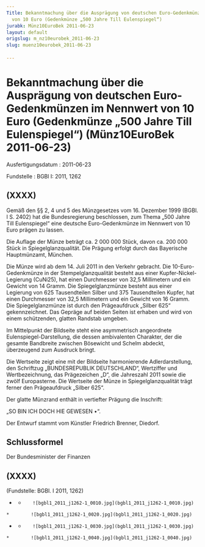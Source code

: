 ```yaml
---
Title: Bekanntmachung über die Ausprägung von deutschen Euro-Gedenkmünzen im Nennwert
  von 10 Euro (Gedenkmünze „500 Jahre Till Eulenspiegel“)
jurabk: Münz10EuroBek 2011-06-23
layout: default
origslug: m_nz10eurobek_2011-06-23
slug: muenz10eurobek_2011-06-23

---
```


# Bekanntmachung über die Ausprägung von deutschen Euro-Gedenkmünzen im Nennwert von 10 Euro (Gedenkmünze „500 Jahre Till Eulenspiegel“) (Münz10EuroBek 2011-06-23)

Ausfertigungsdatum
:   2011-06-23

Fundstelle
:   BGBl I: 2011, 1262


## (XXXX)

Gemäß den §§ 2, 4 und 5 des Münzgesetzes vom 16. Dezember 1999 (BGBl. I S. 2402) hat die Bundesregierung beschlossen, zum Thema „500 Jahre Till Eulenspiegel“ eine deutsche Euro-Gedenkmünze im Nennwert von 10 Euro prägen zu lassen.

Die Auflage der Münze beträgt ca. 2 000 000 Stück, davon ca. 200 000 Stück in Spiegelglanzqualität. Die Prägung erfolgt durch das Bayerische Hauptmünzamt, München.

Die Münze wird ab dem 14. Juli 2011 in den Verkehr gebracht. Die 10-Euro-Gedenkmünze in der Stempelglanzqualität besteht aus einer Kupfer-Nickel-Legierung (CuNi25), hat einen Durchmesser von 32,5 Millimetern und ein Gewicht von 14 Gramm. Die Spiegelglanzmünze besteht aus einer Legierung von 625 Tausendteilen Silber und 375 Tausendteilen Kupfer, hat einen Durchmesser von 32,5 Millimetern und ein Gewicht von 16 Gramm. Die Spiegelglanzmünze ist durch den Prägeaufdruck „Silber 625“ gekennzeichnet. Das Gepräge auf beiden Seiten ist erhaben und wird von einem schützenden, glatten Randstab umgeben.

Im Mittelpunkt der Bildseite steht eine asymmetrisch angeordnete Eulenspiegel-Darstellung, die dessen ambivalenten Charakter, der die gesamte Bandbreite zwischen Bösewicht und Schelm abdeckt, überzeugend zum Ausdruck bringt.

Die Wertseite zeigt eine mit der Bildseite harmonierende Adlerdarstellung, den Schriftzug „BUNDESREPUBLIK DEUTSCHLAND“, Wertziffer und Wertbezeichnung, das Prägezeichen „D“, die Jahreszahl 2011 sowie die zwölf Europasterne. Die Wertseite der Münze in Spiegelglanzqualität trägt ferner den Prägeaufdruck „Silber 625“.

Der glatte Münzrand enthält in vertiefter Prägung die Inschrift:

„SO BIN ICH DOCH HIE GEWESEN •“.

Der Entwurf stammt vom Künstler Friedrich Brenner, Diedorf.


## Schlussformel

Der Bundesminister der Finanzen


## (XXXX)

(Fundstelle: BGBl. I 2011, 1262)


*    *        ![bgbl1_2011_j1262-1_0010.jpg](bgbl1_2011_j1262-1_0010.jpg)
    *        ![bgbl1_2011_j1262-1_0020.jpg](bgbl1_2011_j1262-1_0020.jpg)

*    *        ![bgbl1_2011_j1262-1_0030.jpg](bgbl1_2011_j1262-1_0030.jpg)
    *        ![bgbl1_2011_j1262-1_0040.jpg](bgbl1_2011_j1262-1_0040.jpg)


